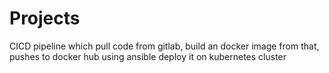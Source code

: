 # Projects
CICD pipeline which pull code from gitlab, build an docker image from that, pushes to docker hub 
using ansible deploy it on kubernetes cluster
